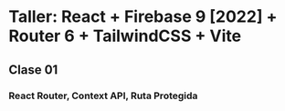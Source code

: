 # Taller: React + Firebase 9 [2022] + Router 6 + TailwindCSS + Vite

## Clase 01

### React Router, Context API, Ruta Protegida